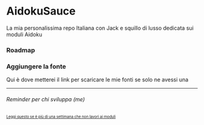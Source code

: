 # AidokuSauce
La mia personalissima repo Italiana con Jack e squillo di lusso dedicata sui moduli Aidoku 

### Roadmap

### Aggiungere la fonte
Qui è dove metterei il link per scaricare le mie fonti
se solo ne avessi una

---
###### Reminder per chi sviluppa (me)
<sub> <sub> [Leggi questo se è più di una settimana che non lavori ai moduli](https://github.com/Dicast3/AidokuSauce/blob/main/Reminder) </sub> </sub>
